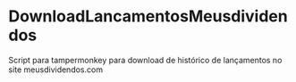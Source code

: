 # DownloadLancamentosMeusdividendos
Script para tampermonkey para download de histórico de lançamentos no site meusdividendos.com
